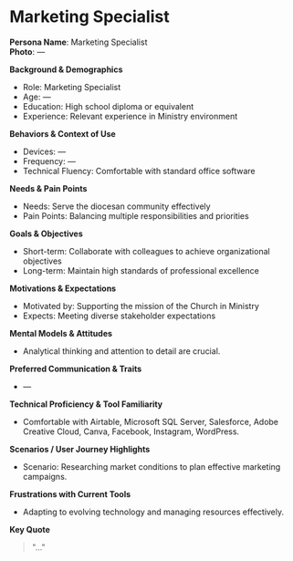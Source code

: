 # Marketing Specialist

**Persona Name**: Marketing Specialist  
**Photo**: —  

**Background & Demographics**  
- Role: Marketing Specialist  
- Age: —  
- Education: High school diploma or equivalent  
- Experience: Relevant experience in Ministry environment  

**Behaviors & Context of Use**  
- Devices: —  
- Frequency: —  
- Technical Fluency: Comfortable with standard office software  

**Needs & Pain Points**  
- Needs: Serve the diocesan community effectively  
- Pain Points: Balancing multiple responsibilities and priorities  

**Goals & Objectives**  
- Short-term: Collaborate with colleagues to achieve organizational objectives  
- Long-term: Maintain high standards of professional excellence  

**Motivations & Expectations**  
- Motivated by: Supporting the mission of the Church in Ministry  
- Expects: Meeting diverse stakeholder expectations  

**Mental Models & Attitudes**  
- Analytical thinking and attention to detail are crucial.  

**Preferred Communication & Traits**  
- —  

**Technical Proficiency & Tool Familiarity**  
- Comfortable with Airtable, Microsoft SQL Server, Salesforce, Adobe Creative Cloud, Canva, Facebook, Instagram, WordPress.  

**Scenarios / User Journey Highlights**  
- Scenario: Researching market conditions to plan effective marketing campaigns.  

**Frustrations with Current Tools**  
- Adapting to evolving technology and managing resources effectively.  

**Key Quote**  
> "..."  